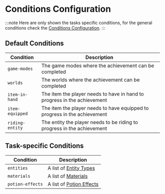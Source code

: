 # Conditions Configuration

:::note
Here are only shown the tasks specific conditions, for the general conditions check
the [Conditions Configuration](/epicachievements/configuration/conditions).
:::

## Default Conditions

| Condition       | Description                                                               |
|-----------------|---------------------------------------------------------------------------|
| `game-modes`    | The game modes where the achievement can be completed                     |
| `worlds`        | The worlds where the achievement can be completed                         |
| `item-in-hand`  | The item the player needs to have in hand to progress in the achievement  |
| `item-equipped` | The item the player needs to have equipped to progress in the achievement |
| `riding-entity` | The entity the player needs to be riding to progress in the achievement   |

## Task-specific Conditions

| Condition | Description                                                                                               |
|-----------|-----------------------------------------------------------------------------------------------------------|
| `entities` | A list of [Entity Types](https://hub.spigotmc.org/javadocs/spigot/org/bukkit/entity/package-summary.html) |
| `materials` | A list of [Materials](https://hub.spigotmc.org/javadocs/spigot/org/bukkit/material/package-summary.html)  |
| `potion-effects` | A list of [Potion Effects](https://hub.spigotmc.org/javadocs/spigot/org/bukkit/potion/PotionType.html) |


